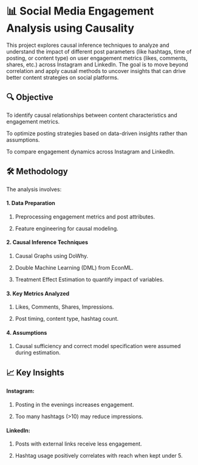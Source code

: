 # 📊 Social Media Engagement Analysis using Causality
This project explores causal inference techniques to analyze and understand the impact of different post parameters (like hashtags, time of posting, or content type) on user engagement metrics (likes, comments, shares, etc.) across Instagram and LinkedIn. The goal is to move beyond correlation and apply causal methods to uncover insights that can drive better content strategies on social platforms.

## 🔍 Objective
To identify causal relationships between content characteristics and engagement metrics.

To optimize posting strategies based on data-driven insights rather than assumptions.

To compare engagement dynamics across Instagram and LinkedIn.

## 🛠️ Methodology
The analysis involves:

#### 1. Data Preparation

1. Preprocessing engagement metrics and post attributes.

2. Feature engineering for causal modeling.

#### 2. Causal Inference Techniques

1. Causal Graphs using DoWhy.

2. Double Machine Learning (DML) from EconML.

3. Treatment Effect Estimation to quantify impact of variables.

#### 3. Key Metrics Analyzed

1. Likes, Comments, Shares, Impressions.

2. Post timing, content type, hashtag count.

#### 4. Assumptions

1. Causal sufficiency and correct model specification were assumed during estimation.

## 📈 Key Insights
#### Instagram:

1. Posting in the evenings increases engagement.

2. Too many hashtags (>10) may reduce impressions.

#### LinkedIn:

1. Posts with external links receive less engagement.

2. Hashtag usage positively correlates with reach when kept under 5.
